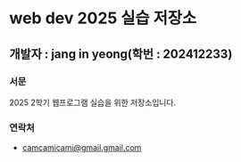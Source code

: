 # web dev 2025 실습 저장소
## 개발자 : jang in yeong(학번 : 202412233)
### 서문
2025 2학기
웹프로그램 실습을 위한 저장소입니다.
### 연락처
- camcamicami@gmail.gmail.com